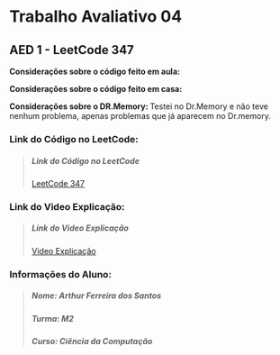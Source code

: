 <h1>Trabalho Avaliativo 04</h1>
<h2>AED 1 - LeetCode 347</h2>

<strong>Considerações sobre o código feito em aula: </strong>

<strong>Considerações sobre o código feito em casa: </strong>

<strong>Considerações sobre o DR.Memory: </strong>Testei no Dr.Memory e não teve nenhum problema, apenas problemas que já aparecem no Dr.memory. 

<h3>Link do Código no LeetCode: </h3>
<blockquote><h5>Link do Código no LeetCode</h4>
<a href="https://leetcode.com/problems/top-k-frequent-elements/">LeetCode 347</a></blockquote> 

<h3>Link do Video Explicação: </h3>
<blockquote><h5>Link do Video Explicação</h4>
<a href="">Video Explicação</a></blockquote> 

<h3>Informações do Aluno: </h3>
<blockquote><h5>Nome: Arthur Ferreira dos Santos</h4>
<h5>Turma: M2</h4>
<h5>Curso: Ciência da Computação</h4></blockquote>
